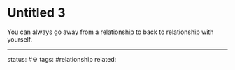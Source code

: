 # Untitled 3
You can always go away from a relationship to back to relationship with yourself.



---
status: #⚙️ 
tags: #relationship 
related: 